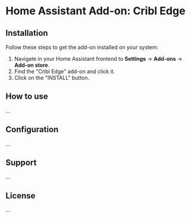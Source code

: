 # Home Assistant Add-on: Cribl Edge

## Installation

Follow these steps to get the add-on installed on your system:

1. Navigate in your Home Assistant frontend to **Settings** -> **Add-ons** -> **Add-on store**.
2. Find the "Cribl Edge" add-on and click it.
3. Click on the "INSTALL" button.

## How to use

...


## Configuration

...

## Support

...

## License

...
